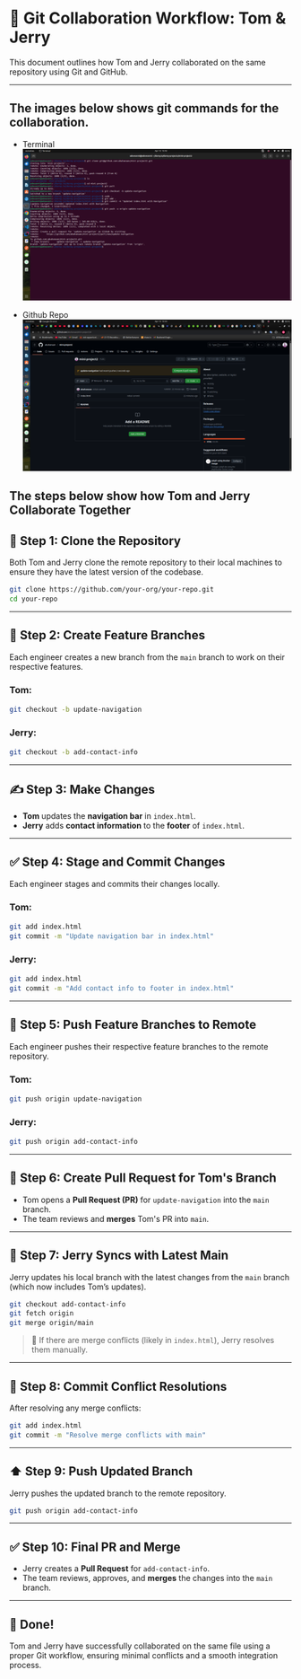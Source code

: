 # 👥 Git Collaboration Workflow: Tom & Jerry

This document outlines how Tom and Jerry collaborated on the same repository using Git and GitHub.

---

## The images below shows git commands for the collaboration.

- Terminal
  ![terminal](images/terminal.png)

- Github Repo
  ![github](images/github.png)

## The steps below show how Tom and Jerry Collaborate Together

## 🔄 Step 1: Clone the Repository

Both Tom and Jerry clone the remote repository to their local machines to ensure they have the latest version of the codebase.

```bash
git clone https://github.com/your-org/your-repo.git
cd your-repo
```

---

## 🌿 Step 2: Create Feature Branches

Each engineer creates a new branch from the `main` branch to work on their respective features.

### Tom:

```bash
git checkout -b update-navigation
```

### Jerry:

```bash
git checkout -b add-contact-info
```

---

## ✍️ Step 3: Make Changes

- **Tom** updates the **navigation bar** in `index.html`.
- **Jerry** adds **contact information** to the **footer** of `index.html`.

---

## ✅ Step 4: Stage and Commit Changes

Each engineer stages and commits their changes locally.

### Tom:

```bash
git add index.html
git commit -m "Update navigation bar in index.html"
```

### Jerry:

```bash
git add index.html
git commit -m "Add contact info to footer in index.html"
```

---

## 🚀 Step 5: Push Feature Branches to Remote

Each engineer pushes their respective feature branches to the remote repository.

### Tom:

```bash
git push origin update-navigation
```

### Jerry:

```bash
git push origin add-contact-info
```

---

## 🔁 Step 6: Create Pull Request for Tom's Branch

- Tom opens a **Pull Request (PR)** for `update-navigation` into the `main` branch.
- The team reviews and **merges** Tom's PR into `main`.

---

## 🔄 Step 7: Jerry Syncs with Latest Main

Jerry updates his local branch with the latest changes from the `main` branch (which now includes Tom’s updates).

```bash
git checkout add-contact-info
git fetch origin
git merge origin/main
```

> 🔧 If there are merge conflicts (likely in `index.html`), Jerry resolves them manually.

---

## 💾 Step 8: Commit Conflict Resolutions

After resolving any merge conflicts:

```bash
git add index.html
git commit -m "Resolve merge conflicts with main"
```

---

## ⬆️ Step 9: Push Updated Branch

Jerry pushes the updated branch to the remote repository.

```bash
git push origin add-contact-info
```

---

## ✅ Step 10: Final PR and Merge

- Jerry creates a **Pull Request** for `add-contact-info`.
- The team reviews, approves, and **merges** the changes into the `main` branch.

---

## 🏁 Done!

Tom and Jerry have successfully collaborated on the same file using a proper Git workflow, ensuring minimal conflicts and a smooth integration process.
